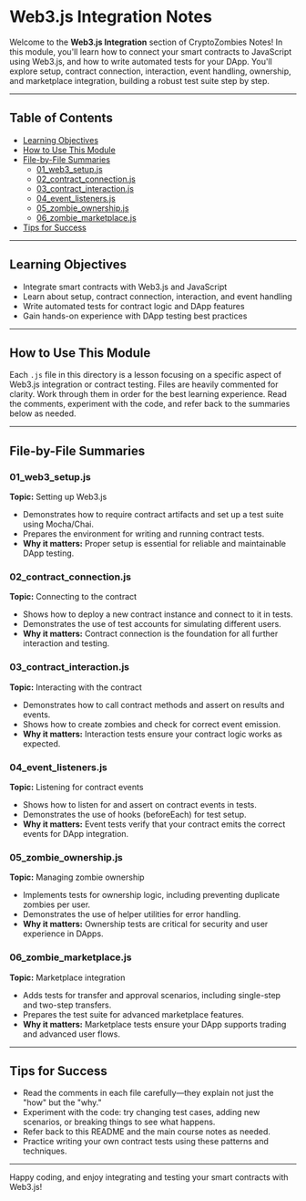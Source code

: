 # Web3.js Integration Notes

Welcome to the **Web3.js Integration** section of CryptoZombies Notes! In this module, you'll learn how to connect your smart contracts to JavaScript using Web3.js, and how to write automated tests for your DApp. You'll explore setup, contract connection, interaction, event handling, ownership, and marketplace integration, building a robust test suite step by step.

---

## Table of Contents
- [Learning Objectives](#learning-objectives)
- [How to Use This Module](#how-to-use-this-module)
- [File-by-File Summaries](#file-by-file-summaries)
  - [01_web3_setup.js](#01_web3_setupjs)
  - [02_contract_connection.js](#02_contract_connectionjs)
  - [03_contract_interaction.js](#03_contract_interactionjs)
  - [04_event_listeners.js](#04_event_listenersjs)
  - [05_zombie_ownership.js](#05_zombie_ownershipjs)
  - [06_zombie_marketplace.js](#06_zombie_marketplacejs)
- [Tips for Success](#tips-for-success)

---

## Learning Objectives
- Integrate smart contracts with Web3.js and JavaScript
- Learn about setup, contract connection, interaction, and event handling
- Write automated tests for contract logic and DApp features
- Gain hands-on experience with DApp testing best practices

---

## How to Use This Module
Each `.js` file in this directory is a lesson focusing on a specific aspect of Web3.js integration or contract testing. Files are heavily commented for clarity. Work through them in order for the best learning experience. Read the comments, experiment with the code, and refer back to the summaries below as needed.

---

## File-by-File Summaries

### 01_web3_setup.js
**Topic:** Setting up Web3.js

- Demonstrates how to require contract artifacts and set up a test suite using Mocha/Chai.
- Prepares the environment for writing and running contract tests.
- **Why it matters:** Proper setup is essential for reliable and maintainable DApp testing.

### 02_contract_connection.js
**Topic:** Connecting to the contract

- Shows how to deploy a new contract instance and connect to it in tests.
- Demonstrates the use of test accounts for simulating different users.
- **Why it matters:** Contract connection is the foundation for all further interaction and testing.

### 03_contract_interaction.js
**Topic:** Interacting with the contract

- Demonstrates how to call contract methods and assert on results and events.
- Shows how to create zombies and check for correct event emission.
- **Why it matters:** Interaction tests ensure your contract logic works as expected.

### 04_event_listeners.js
**Topic:** Listening for contract events

- Shows how to listen for and assert on contract events in tests.
- Demonstrates the use of hooks (beforeEach) for test setup.
- **Why it matters:** Event tests verify that your contract emits the correct events for DApp integration.

### 05_zombie_ownership.js
**Topic:** Managing zombie ownership

- Implements tests for ownership logic, including preventing duplicate zombies per user.
- Demonstrates the use of helper utilities for error handling.
- **Why it matters:** Ownership tests are critical for security and user experience in DApps.

### 06_zombie_marketplace.js
**Topic:** Marketplace integration

- Adds tests for transfer and approval scenarios, including single-step and two-step transfers.
- Prepares the test suite for advanced marketplace features.
- **Why it matters:** Marketplace tests ensure your DApp supports trading and advanced user flows.

---

## Tips for Success
- Read the comments in each file carefully—they explain not just the "how" but the "why."
- Experiment with the code: try changing test cases, adding new scenarios, or breaking things to see what happens.
- Refer back to this README and the main course notes as needed.
- Practice writing your own contract tests using these patterns and techniques.

---

Happy coding, and enjoy integrating and testing your smart contracts with Web3.js! 